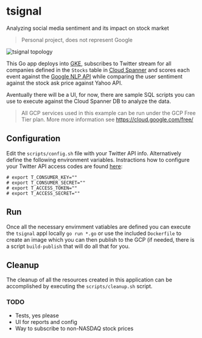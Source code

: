 # tsignal
Analyzing social media sentiment and its impact on stock market

> Personal project, does not represent Google

![tsignal topology](/../master/images/tsignal-topology.png?raw=true "tsignal topology")

This Go app deploys into [GKE](https://cloud.google.com/container-engine/), subscribes to Twitter stream for all companies defined in the `Stocks` table in [Cloud Spanner](https://cloud.google.com/spanner/) and scores each event against the [Google NLP API](https://cloud.google.com/natural-language/) while comparing the user sentiment against the stock ask price against Yahoo API. 

Aventually there will be a UI, for now, there are sample SQL scripts you can use to execute against the Cloud Spanner DB to analyze the data. 

> All GCP services used in this example can be run under the GCP Free Tier plan. More more information see https://cloud.google.com/free/

## Configuration

Edit the `scripts/config.sh` file with your Twitter API info. Alternatively
define the following environment variables. Instractions how to configure your Twitter API access codes are found [here](http://docs.inboundnow.com/guide/create-twitter-application/):

```
# export T_CONSUMER_KEY=""
# export T_CONSUMER_SECRET=""
# export T_ACCESS_TOKEN=""
# export T_ACCESS_SECRET=""
```

## Run

Once all the necessary envirnment vatiables are defined you can execute the `tsignal` appl locally `go run *.go` or use the included `Dockerfile` to create an image which you can then publish to the GCP (if needed, there is a script `build-publish` that will do all that for you.

## Cleanup

The cleanup of all the resources created in this application can be accomplished by executing the `scripts/cleanup.sh` script.

### TODO

* Tests, yes please
* UI for reports and config
* Way to subscribe to non-NASDAQ stock prices 
